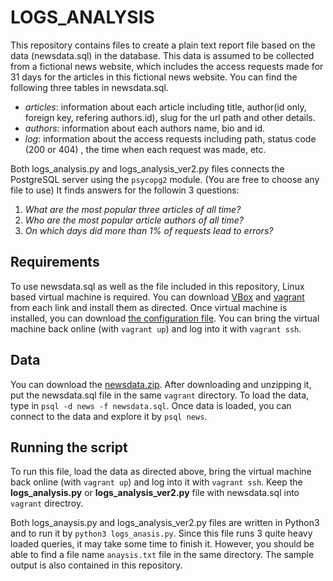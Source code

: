 # LOGS_ANALYSIS
This repository contains files to create a plain text report file based on the data (newsdata.sql) in the database. This data is assumed to be collected from a fictional news website, which includes the access requests made for 31 days for the articles in this fictional news website. You can find the following three tables in newsdata.sql.

* _articles_: information about each article including title, author(id only,  foreign key, refering authors.id), slug for the url path and other details. 
* _authors_: information about each authors name, bio and id.
* _log_: information about the access requests including path, status code (200 or 404) , the time when each request was made, etc.

Both logs_analysis.py and logs_analysis_ver2.py files connects the PostgreSQL server using the `psycopg2` module. (You are free to choose any file to use) It finds answers for the followin 3 questions:

  1. _What are the most popular three articles of all time?_
  2. _Who are the most popular article authors of all time?_
  3. _On which days did more than 1% of requests lead to errors?_

## Requirements
To use newsdata.sql as well as the file included in this repository, Linux based virtual machine is required. You can download [VBox](https://www.virtualbox.org/wiki/Downloads) and [vagrant](https://www.vagrantup.com/downloads.html) from each link and install them as directed. Once virtual machine is installed, you can download [the configuration file](https://github.com/udacity/fullstack-nanodegree-vm/blob/master/vagrant/Vagrantfile). You can bring the virtual machine back online (with `vagrant up`) and log into it with `vagrant ssh`.

## Data
You can download the [newsdata.zip](https://d17h27t6h515a5.cloudfront.net/topher/2016/August/57b5f748_newsdata/newsdata.zip). After downloading and unzipping it, put the newsdata.sql file in the same `vagrant` directory. To load the data, type in `psql -d news -f newsdata.sql`. Once data is loaded, you can connect to the data and explore it by `psql news`. 

## Running the script
To run this file, load the data as directed above, bring the virtual machine back online (with `vagrant up`) and log into it with `vagrant ssh`. Keep the **logs_analysis.py** or **logs_analysis_ver2.py** file with newsdata.sql into `vagrant` directroy. 

Both logs_anaysis.py and logs_analysis_ver2.py files are written in Python3 and to run it by `python3 logs_anasis.py`. Since this file runs 3 quite heavy loaded queries, it may take some time to finish it. However, you should be able to find a file name `anaysis.txt` file in the same directory. The sample output is also contained in this repository. 



